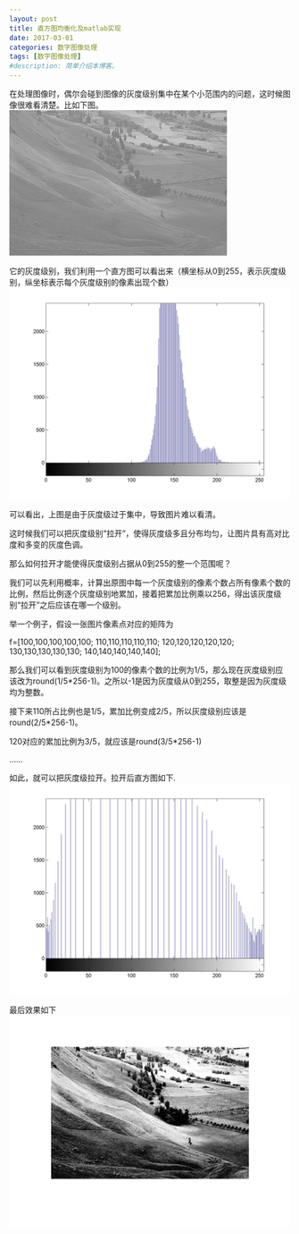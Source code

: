 ```yaml
---
layout: post
title: 直方图均衡化及matlab实现
date: 2017-03-01
categories: 数字图像处理
tags: [数字图像处理]
#description: 简单介绍本博客。
---
```


在处理图像时，偶尔会碰到图像的灰度级别集中在某个小范围内的问题，这时候图像很难看清楚。比如下图。
![](1.jpg)

它的灰度级别，我们利用一个直方图可以看出来（横坐标从0到255，表示灰度级别，纵坐标表示每个灰度级别的像素出现个数）
![](2.jpg)

可以看出，上图是由于灰度级过于集中，导致图片难以看清。

这时候我们可以把灰度级别“拉开”，使得灰度级多且分布均匀，让图片具有高对比度和多变的灰度色调。

 

那么如何拉开才能使得灰度级别占据从0到255的整一个范围呢？

我们可以先利用概率，计算出原图中每一个灰度级别的像素个数占所有像素个数的比例，然后比例逐个灰度级别地累加，接着把累加比例乘以256，得出该灰度级别“拉开”之后应该在哪一个级别。

举一个例子，假设一张图片像素点对应的矩阵为

f=[100,100,100,100,100;
110,110,110,110,110;
120,120,120,120,120;
130,130,130,130,130;
140,140,140,140,140];

那么我们可以看到灰度级别为100的像素个数的比例为1/5，那么现在灰度级别应该改为round(1/5*256-1)。之所以-1是因为灰度级从0到255，取整是因为灰度级均为整数。

接下来110所占比例也是1/5，累加比例变成2/5，所以灰度级别应该是round(2/5*256-1)。

120对应的累加比例为3/5，就应该是round(3/5*256-1)

……

如此，就可以把灰度级拉开。拉开后直方图如下.
![](3.jpg)

最后效果如下
![](4.jpg)